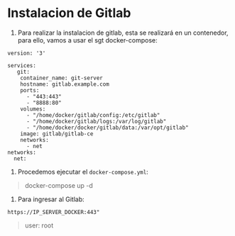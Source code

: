 Instalacion de Gitlab 
======================

1. Para realizar la instalacion de gitlab, esta se realizará en un contenedor, para ello, vamos a usar el sgt docker-compose:
```
version: '3'

services:
   git:
    container_name: git-server
    hostname: gitlab.example.com
    ports:
      - "443:443"
      - "8888:80"
    volumes:
      - "/home/docker/gitlab/config:/etc/gitlab"
      - "/home/docker/gitlab/logs:/var/log/gitlab"
      - "/home/docker/docker/gitlab/data:/var/opt/gitlab"
    image: gitlab/gitlab-ce
    networks:
      - net
networks:
  net:
```
1. Procedemos ejecutar el `docker-compose.yml`:

> docker-compose up -d 

1. Para ingresar al Gitlab: 
```
https://IP_SERVER_DOCKER:443" 
```
> user: root

